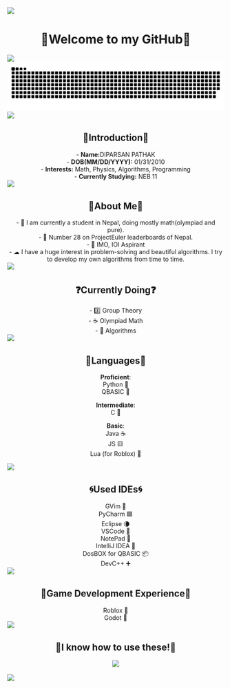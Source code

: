 <!--border line-->

<img src="https://user-images.githubusercontent.com/73097560/115834477-dbab4500-a447-11eb-908a-139a6edaec5c.gif">

<div align="center">
  <h1>👾Welcome to my GitHub👾</h1>
</div>

<!--border line-->

<img src="https://user-images.githubusercontent.com/73097560/115834477-dbab4500-a447-11eb-908a-139a6edaec5c.gif">

<!--credit to vaxad for this amazing snake thing-->

<div align="center">
  <img  src="https://github.com/vaxad/vaxad/blob/main/grid-snake.svg"
       alt="yoinked from github.com/vaxad" /></a>
</div>

<!--border line-->
<img src="https://user-images.githubusercontent.com/73097560/115834477-dbab4500-a447-11eb-908a-139a6edaec5c.gif">

<div align="center">
  <h2><b>📝Introduction📝</b></h2>
</div>

<div align="center">
  - <b>Name:</b>DIPARSAN PATHAK<br>
  - <b>DOB(MM/DD/YYYY):</b> 01/31/2010<br>
  - <b>Interests:</b> Math, Physics, Algorithms, Programming<br>
  - <b>Currently Studying:</b> NEB 11<br>
</div>

<!--border line-->
<img src="https://user-images.githubusercontent.com/73097560/115834477-dbab4500-a447-11eb-908a-139a6edaec5c.gif">

<div align="center">
  <h2><b>👀About Me👀</b></h2>
</div>

<div align="center">
    - 🔭 I am currently a student in Nepal, doing mostly math(olympiad and pure).<br>
    - 🏅 Number 28 on ProjectEuler leaderboards of Nepal.<br>
    - 👑 IMO, IOI Aspirant<br>
    - ☁ I have a huge interest in problem-solving and beautiful algorithms. I try to develop my own algorithms from time to time.<br>
</div>

<!--border line-->
<img src="https://user-images.githubusercontent.com/73097560/115834477-dbab4500-a447-11eb-908a-139a6edaec5c.gif">

<div align="center">
  <h2><b>❓Currently Doing❓</b></h2>
</div>

<div align="center">
  - 3️⃣ Group Theory<br>
  - ☕ Olympiad Math<br>
  - 🧮 Algorithms<br>
</div>

<!--border line-->
<img src="https://user-images.githubusercontent.com/73097560/115834477-dbab4500-a447-11eb-908a-139a6edaec5c.gif">

<div align="center">
  <h2><b>🦚Languages🦚</b></h2>
</div>

<div align="center">
  <p>
    <b>Proficient</b>:<br>
    Python 🐍<br>
    QBASIC 👴<br>
  </p>
  <p>
    <b>Intermediate</b>:<br>
    C 💪<br>
  </p>
  <p>
    <b>Basic</b>:<br>
    Java ☕<br>
    JS 🟨<br>
    Lua (for Roblox) 🌙<br>
  </p>
</div>

<!--border line-->
<img src="https://user-images.githubusercontent.com/73097560/115834477-dbab4500-a447-11eb-908a-139a6edaec5c.gif">

<div align="center">
  <h2><b>🌀Used IDEs🌀</b></h2>
</div>

<div align="center">
  GVim 🗿<br>
  PyCharm 🟩<br>
  Eclipse 🌘<br>
  VSCode 🔹<br>
  NotePad 💪<br>
  IntelliJ IDEA 💜<br>
  DosBOX for QBASIC 📦<br>
  DevC++ ➕<br>
</div>

<!--border line-->
<img src="https://user-images.githubusercontent.com/73097560/115834477-dbab4500-a447-11eb-908a-139a6edaec5c.gif">

<div align="center">
  <h2><b>🎲Game Development Experience🎲</b></h2>
</div>

<div align="center">
    Roblox 🔲<br>
    Godot 🤖<br>
</div>

<!--border line-->
<img src="https://user-images.githubusercontent.com/73097560/115834477-dbab4500-a447-11eb-908a-139a6edaec5c.gif">

<div align="center">
  <h2><b>🌌I know how to use these!🌌</b></h2>
</div>

<!--got these from skillicons-->

<p align="center">
  <a href="https://skillicons.dev">
    <img src="https://skillicons.dev/icons?i=ae,atom,c,cpp,css,discord,django,eclipse,github,gmail,godot,html,idea,instagram,java,js,lua,notion,ps,pr,pycharm,py,robloxstudio,stackoverflow,twitter,vim,vscode,windows&perline=7" />
  </a>
</p>

<!--border again-->

<img src="https://user-images.githubusercontent.com/73097560/115834477-dbab4500-a447-11eb-908a-139a6edaec5c.gif">
